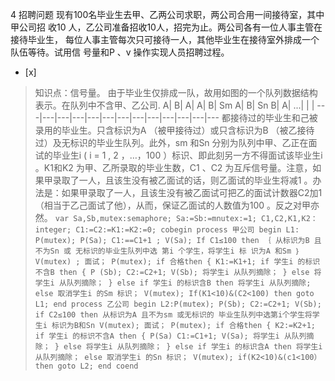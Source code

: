 4
招聘问题
现有100名毕业生去甲、乙两公司求职，两公司合用一间接待室，其中甲公司招 收10 人，乙公司准备招收10人，招完为止。两公司各有一位人事主管在接待毕业生，
每位人事主管每次只可接待一人，其他毕业生在接待室外排成一个队伍等待。试用信 号量和P 、v 操作实现人员招聘过程。
- [x]  

> 知识点：信号量。
> 由于毕业生仅排成一队，故用如图的一个队列数据结构表示。在队列中不含甲、乙公司.
> A| B| A| A| B| Sm
> A| B| Sn
> B| A| ...|  |  |
> ---|---|---|---|---|---|---|---|---|---|---|---|---
> 都接待过的毕业生和己被录用的毕业生。只含标识为A （被甲接待过）或只含标识为B （被乙接待过）及无标识的毕业生队列。此外，sm 和Sn
> 分别为队列中甲、乙正在面试的毕业生i ( i = 1 , 2 ，…，100 ）标识、即此刻另一方不得面试该毕业生i 。K1和K2
> 为甲、乙所录取的毕业生数，C1 、C2 为互斥信号量。注意，如果甲录取了一人，且该生没有被乙面试的话，则乙面试的毕业生将减1
> 。办法是：如果甲录取了一人，且该生没有被乙面试可把乙的面试计数器C2加1 （相当于乙己面试了他），从而，保证乙面试的人数值为100 。反之对甲亦然。
>     ```
>     var Sa,Sb,mutex:semaphore;
>     Sa:=Sb:=mnutex:=1;
>     C1,C2,K1,K2：integer;
>     C1:=C2:=K1:=K2:=0;
>     cobegin
>     	process 甲公司
>     		begin
>     		L1: P(mutex);
>     		P(Sa);
>     		C1:==C1+1 ;
>     		V(Sa);
>     		If C1≤100 then
>     		｛
>     			从标识为B 且不为Sn 或
>     			无标识的毕业生队列中选
>     			第i 个学生，将学生i 标
>     			识为A 和Sm
>     		｝
>     		V(mutex) ;
>     		面试；
>     		P(mutex);
>     		if 合格then
>     		{
>     			K1:=K1+1;
>     			if 学生i 的标识不含B then
>     			{
>     				P (Sb);
>     				C2:=C2+1;
>     				V(Sb);
>     				将学生i 从队列摘除；
>     			}
>     			else 将学生i 从队列摘除；
>     		}
>     		else if 学生i 的标识含B then
>     				将学生i 从队列摘除;
>     			else
>     				取消学生i 的Sm 标识；
>     		V(mutex);
>     		If(K1<10)&(C2<100) then
>     			goto L1;
>     end
>     process 乙公司
>     begin
>     	L2:P(mutex);
>     	P(Sb);
>     	C2:=C2+1;
>     	V(Sb);
>     	if C2≤100 then
>     		从标识为A 且不为sm 或无标识的
>     		毕业生队列中选第i个学生将学生i
>     		标识为B和Sn
>     	V(mutex);
>     	面试；
>     	P(mutex);
>     	if 合格then
>     	{
>     		K2:=K2+1;
>     		if 学生i 的标识不含A then
>     		{
>     		P(Sa)
>     		C1:=C1+1;
>     		V(Sa);
>     		将学生i 从队列摘除；
>     		}
>     		else 将学生i 从队列摘除；
>     	}
>     	else if 学生i 的标识含A then
>     			将学生i 从队列摘除；
>     		else
>     			取消学生i 的Sn 标识；
>     	V(mutex);
>     	if(K2<10)&(c1<100）then
>     		goto L2;
>     end
>     coend
>     ```
>     
